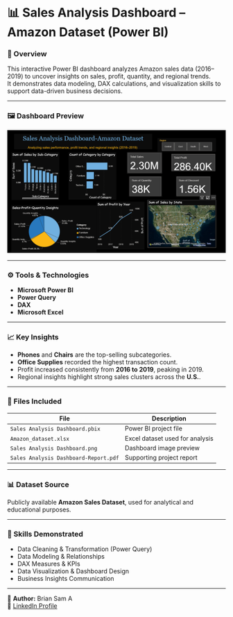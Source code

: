 # 📊 Sales Analysis Dashboard – Amazon Dataset (Power BI)

### 📘 Overview
This interactive Power BI dashboard analyzes Amazon sales data (2016–2019) to uncover insights on sales, profit, quantity, and regional trends.  
It demonstrates data modeling, DAX calculations, and visualization skills to support data-driven business decisions.

---

### 🖼️ Dashboard Preview
![Dashboard Preview](Sales%20Analysis%20Dashboard.png)

---

### ⚙️ Tools & Technologies
- **Microsoft Power BI**
- **Power Query**
- **DAX**
- **Microsoft Excel**

---

### 📈 Key Insights
- **Phones** and **Chairs** are the top-selling subcategories.  
- **Office Supplies** recorded the highest transaction count.  
- Profit increased consistently from **2016 to 2019**, peaking in 2019.  
- Regional insights highlight strong sales clusters across the **U.S.**.

---

### 📂 Files Included
| File | Description |
|------|--------------|
| `Sales Analysis Dashboard.pbix` | Power BI project file |
| `Amazon_dataset.xlsx` | Excel dataset used for analysis |
| `Sales Analysis Dashboard.png` | Dashboard image preview |
| `Sales Analysis Dashboard-Report.pdf` | Supporting project report |

---

### 📊 Dataset Source
Publicly available **Amazon Sales Dataset**, used for analytical and educational purposes.

---

### 🧠 Skills Demonstrated
- Data Cleaning & Transformation (Power Query)  
- Data Modeling & Relationships  
- DAX Measures & KPIs  
- Data Visualization & Dashboard Design  
- Business Insights Communication  

---

👤 **Author:** Brian Sam A  
🔗 [LinkedIn Profile](https://www.linkedin.com/in/brian-sam-21b074333/)
